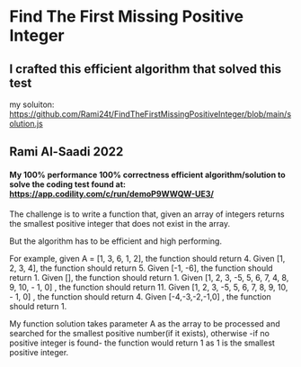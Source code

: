 # Find The First Missing Positive Integer
## I crafted this efficient algorithm that solved this test

my soluiton: https://github.com/Rami24t/FindTheFirstMissingPositiveInteger/blob/main/solution.js

## Rami Al-Saadi 2022 
#### My 100% performance 100% correctness efficient algorithm/solution to solve the coding test found at: https://app.codility.com/c/run/demoP9WWQW-UE3/

The challenge is to write a function that, given an array of integers returns the smallest positive integer that does not exist in the array.

But the algorithm has to be efficient and high performing.

For example, given A = [1, 3, 6, 1, 2], the function should return 4.
Given [1, 2, 3, 4], the function should return 5.
Given [-1, -6], the function should return 1.
Given [], the function should return 1.
Given [1, 2, 3, -5, 5, 6, 7, 4, 8, 9, 10, - 1, 0] , the function should return 11.
Given [1, 2, 3, -5, 5, 6, 7, 8, 9, 10, - 1, 0] , the function should return 4.
Given [-4,-3,-2,-1,0] , the function should return 1.

My function solution takes parameter A as the array to be processed and searched for the smallest positive number(if it exists),
otherwise -if no positive integer is found- the function would return 1 as 1 is the smallest positive integer.
